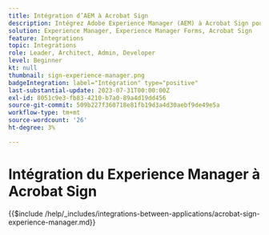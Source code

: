 ```yaml
---
title: Intégration d’AEM à Acrobat Sign
description: Intégrez Adobe Experience Manager (AEM) à Acrobat Sign pour rationaliser l’envoi des documents à signer.
solution: Experience Manager, Experience Manager Forms, Acrobat Sign
feature: Integrations
topic: Integrations
role: Leader, Architect, Admin, Developer
level: Beginner
kt: null
thumbnail: sign-experience-manager.png
badgeIntegration: label="Intégration" type="positive"
last-substantial-update: 2023-07-31T00:00:00Z
exl-id: 8051c9e3-fb83-4210-b7a0-89a4d19dd456
source-git-commit: 509b227f360718e81fb19d3a4d30aebf9de49e5a
workflow-type: tm+mt
source-wordcount: '26'
ht-degree: 3%

---
```


# Intégration du Experience Manager à Acrobat Sign

{{$include /help/_includes/integrations-between-applications/acrobat-sign-experience-manager.md}}
